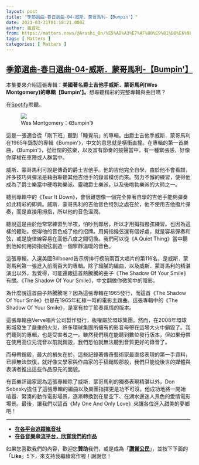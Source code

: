 ```yaml
---
layout: post
title: "季節選曲-春日選曲-04-威斯．蒙哥馬利-【Bumpin'】"
date: 2021-03-31T01:18:21.000Z
author: 嵐音社
from: https://matters.news/@Arashi_On/%E5%AD%A3%E7%AF%80%E9%81%B8%E6%9B%B2-%E6%98%A5%E6%97%A5%E9%81%B8%E6%9B%B2-04-%E5%A8%81%E6%96%AF-%E8%92%99%E5%93%A5%E9%A6%AC%E5%88%A9-bumpin-bafyreicuotyhoz7txptbjual3fvgsaemfv3rm24uo2o2wa5n2ptaldloke
tags: [ Matters ]
categories: [ Matters ]
---
```

<!--1617153501000-->
[季節選曲-春日選曲-04-威斯．蒙哥馬利-【Bumpin'】](https://matters.news/@Arashi_On/%E5%AD%A3%E7%AF%80%E9%81%B8%E6%9B%B2-%E6%98%A5%E6%97%A5%E9%81%B8%E6%9B%B2-04-%E5%A8%81%E6%96%AF-%E8%92%99%E5%93%A5%E9%A6%AC%E5%88%A9-bumpin-bafyreicuotyhoz7txptbjual3fvgsaemfv3rm24uo2o2wa5n2ptaldloke)
------

<div>
<p>本集要來介紹這張專輯：<strong>美國著名爵士吉他手威斯．蒙哥馬利(Wes Montgomery)的專輯【Bumpin'】。</strong>想聆聽精彩的完整專輯與曲目嗎？</p><p>在<a href="https://open.spotify.com/album/1jBN1vZm0vHMHHOrFqJivO" target="_blank">Spotify</a>聆聽。</p><figure class="image"><img src="https://assets.matters.news/embed/df328695-0132-43b1-9b73-d2186098d4b4.png" data-asset-id="df328695-0132-43b1-9b73-d2186098d4b4" referrerpolicy="no-referrer"><figcaption><span>Wes Montgomery：《Bumpin'》</span></figcaption></figure><p>這是一張適合從「剛下班」聽到「睡覺前」的專輯。由爵士吉他手威斯．蒙哥馬利在1965年錄製的專輯《Bumpin'》，中文的意思就是橫衝直撞。在專輯的第一首樂曲，《Bumpin'》，從壯闊的弦樂，以及富有節奏的鼓聲當中，有一種緊張感，好像你穿梭在車陣或人群當中。</p><p>威斯．蒙哥馬利可說是傳奇的爵士吉他手。他的吉他完全自學，由於他不會看譜，許多技巧與彈法是藉由聆聽其他吉他手的錄音模仿而來。努力不懈的練習，使得他成為了爵士樂當中硬咆勃樂派、靈魂爵士樂派，以及後咆勃樂派的大師之一。</p><p>聽到專輯中的《Tear It Down》，會很難想像一個完全靠著自學的吉他手能夠彈奏如此精彩的即興。威斯．蒙哥馬利的吉他音色特別之處在於，他不使用吉他撥片彈奏，而是直接用拇指，所以他的音色溫潤。</p><p>聽說這是由於他常常練習到半夜，怕吵到鄰居，所以才用拇指撥弦練習。也因為這樣的體貼，使得他的音色成了他的招牌。用拇指撥弦還有個好處，就是容易彈奏和弦，或是旋律線容易在高低八度之間切換。我們可以從《A Quiet Thing》當中聽到他如何用拇指撥弦創造一個寧靜溫暖的音色。</p><p>這張專輯，入選美國Billboard告示牌排行榜前兩百大唱片的第116名，是威斯．蒙哥馬利第一張進入前兩百大的專輯。除了細膩的編曲，以及威斯．蒙哥馬利的精湛演出以外，我覺得，可能還跟這首熱騰騰的曲子《The Shadow Of Your Smile》有關。《The Shadow Of Your Smile》，中文翻做你微笑中的陰影。</p><p>為什麼說這首曲子熱騰騰呢？因為這張專輯在1965發行，而這首《The Shadow Of Your Smile》也是在1965年紅極一時的電影主題曲。這張專輯中的《The Shadow Of Your Smile》，是富有拉丁節奏風情的版本。</p><p>這張專輯由Verve唱片公司製作發行，版權屬於環球集團。然而，在2008年環球影城發生了嚴重的火災，許多環球集團所擁有的影音母帶在這場大火中銷毀了。我們聽到的專輯，也是受害者之一。雖然我們現在能聽到數位發行版本，但如果母帶在使用高位元混音以前就銷毀，我們恐怕就無法聽到音質更好的錄音了。</p><p>而母帶銷毀，最大的損失在於，這些記錄著傳奇藝術家最直接表現的第一手資料，已經無法恢復，就好像文學家與作曲家的手稿銷毀那般，我們只能從後世的媒體與表演者推出這些作品原先的面貌。</p><p>有音樂評論家認為這張專輯除了威斯．蒙哥馬利的獨奏表現精湛以外，Don Sebesky擔任了這張專輯的編曲以及樂團指揮更是功不可沒。他成功地將一開始喧囂、緊湊的動作電影場景，逐漸轉換到在星空下、在湖水邊迷人景色的愛情電影場景。最後，讓我們以這首《My One And Only Love》來讓各位進入甜美的夢鄉吧！</p><hr><ul><li><a href="https://qrco.de/bbBcnF" target="_blank"><strong>在各平台追蹤嵐音社</strong></a></li><li><a href="https://qrco.de/bbBbzP" target="_blank"><strong>在各音樂串流平台，欣賞我們的作品</strong></a></li></ul><p>如果您喜歡我們的內容，歡迎您<strong>贊助</strong>我們，或是成為「<a href="https://likerland.app.link/?event=app_referral&referrer=arashionstudio" target="_blank"><strong>讚賞公民</strong></a>」，並按下下面的「<strong>Like</strong>」5下，來支持我繼續寫作喔！謝謝您！</p>
</div>
